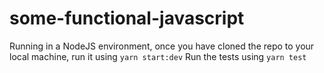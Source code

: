 # some-functional-javascript
Running in a NodeJS environment, once you have cloned the repo to your local machine, run it using `yarn start:dev`
Run the tests using `yarn test`
